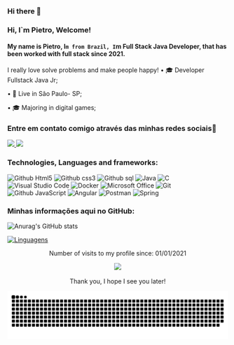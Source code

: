 ### Hi there 👋

<!--
**PietroDS1/PietroDS1** is a ✨ _special_ ✨ repository because its `README.md` (this file) appears on your GitHub profile.

Here are some ideas to get you started:

- 🔭 I’m currently working on ...
- 🌱 I’m currently learning ...
- 👯 I’m looking to collaborate on ...
- 🤔 I’m looking for help with ...
- 💬 Ask me about ...
- 📫 How to reach me: ...
- 😄 Pronouns: ...
- ⚡ Fun fact: ...
-->
### Hi,  I`m Pietro, Welcome!
#### My name is Pietro, I`m from Brazil, I`m Full Stack Java Developer, that has been worked with full stack since 2021. 
 I really love solve problems and make people happy! 
• 🎓 Developer Fullstack Java Jr;

• 📍  Live in São Paulo- SP;

• 🎓 Majoring in digital games;

### Entre em contato comigo através das minhas redes sociais📲
<a href="https://www.instagram.com/pietrodanton/" alt="Instagram" target="_blank">
  <img src="https://img.shields.io/badge/-Instagram-DF0174?style=for-the-badge&labelColor=DF0174&logo=instagram&logoColor=white&link=https://www.instagram.com/lucxs.lm_">
</a>

<a href="https://www.linkedin.com/in/pietro-danton-580573207/" alt= "LinkedIN" target= "_blank">
 <img src="https://img.shields.io/badge/-LinkedIn-0077B5?style=for-the-badge&logo=linkedin&logoColor=white&link=https://www.linkedin.com/in/lucas-souza-607776215/">
</a>   

### Technologies, Languages and frameworks:
![Github Html5](https://img.shields.io/badge/HTML5-E34F26?style=for-the-badge&logo=html5&logoColor=white)
![Github css3](https://img.shields.io/badge/CSS3-1572B6?style=for-the-badge&logo=css3&logoColor=white)
![Github sql](https://img.shields.io/badge/MySQL-00000F?style=for-the-badge&logo=mysql&logoColor=white)
<img alt="Java" src="https://img.shields.io/badge/java-%23ED8B00.svg?style=for-the-badge&logo=java&logoColor=white"/>
<img alt="C" src="https://img.shields.io/badge/c-%2300599C.svg?style=for-the-badge&logo=c&logoColor=white"/>
<img alt="Visual Studio Code" src="https://img.shields.io/badge/VisualStudioCode-0078d7.svg?style=for-the-badge&logo=visual-studio-code&logoColor=white"/>
 <img alt="Docker" src="https://img.shields.io/badge/docker-%230db7ed.svg?style=for-the-badge&logo=docker&logoColor=white"/>
 <img alt="Microsoft Office" src="https://img.shields.io/badge/Microsoft_Office-D83B01?style=for-the-badge&logo=microsoft-office&logoColor=white" />
 <img alt="Git" src="https://img.shields.io/badge/git-%23F05033.svg?style=for-the-badge&logo=git&logoColor=white"/>
 ![Github JavaScript](https://img.shields.io/badge/JavaScript-F7DF1E?style=for-the-badge&logo=javascript&logoColor=black)
 <img alt="Angular" src="https://img.shields.io/badge/angular-%23DD0031.svg?style=for-the-badge&logo=angular&logoColor=white"/>
 <img alt="Postman" src="https://img.shields.io/badge/Postman-FF6C37?style=for-the-badge&logo=postman&logoColor=red"/>
 <img alt="Spring" src="https://img.shields.io/badge/spring-%236DB33F.svg?style=for-the-badge&logo=spring&logoColor=white"/>
   

### Minhas informações aqui no GitHub:
![Anurag's GitHub stats](https://github-readme-stats.vercel.app/api?username=PietroDS1&theme=tokyonight&show_icons=true)

[![Linguagens](https://github-readme-stats.vercel.app/api/top-langs/?username=PietroDS1&theme=tokyonight&layout=compact)](https://github.com/PietroDS1/github-readme-stats)
<p align="center">
Number of visits to my profile since: 01/01/2021 <br></p>
<p align="center"> 
   <img alingn="center" src="https://profile-counter.glitch.me/PietroDS1/count.svg" /></p>
<p align="center">
Thank you, I hope I see you later!
</p>

![Snake animation](https://github.com/PietroDS1/PietroDS1/blob/output/github-contribution-grid-snake.svg)

